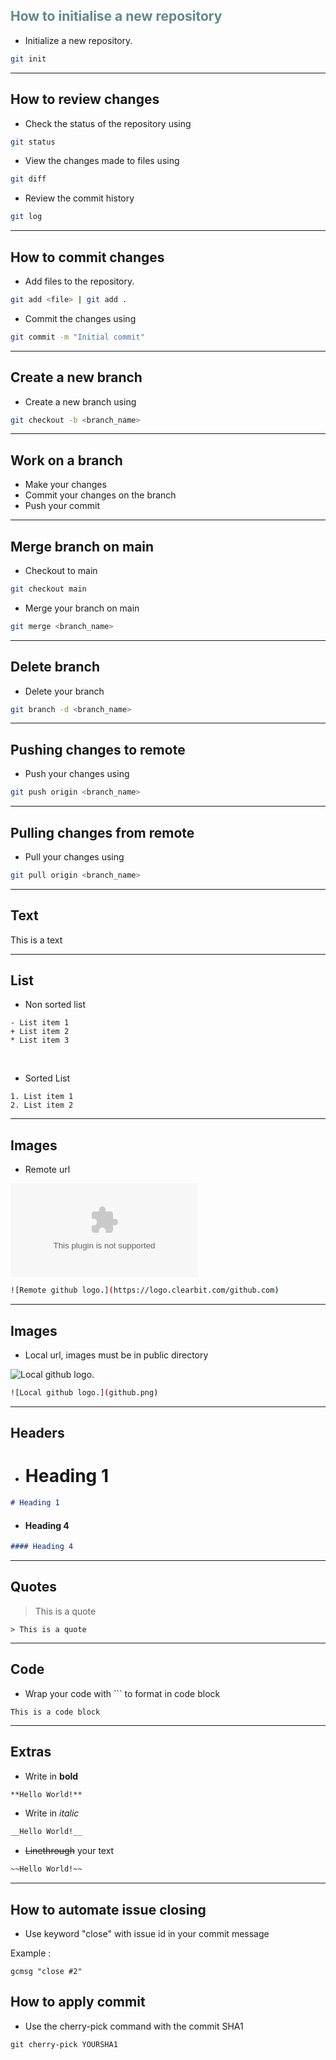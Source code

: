## <span style="color: #638889">How to initialise a new repository</span>

- Initialize a new repository.
```sh
git init
```

---

## How to review changes

- Check the status of the repository using 
```sh
git status
```
- View the changes made to files using
```sh
git diff
```
- Review the commit history 
```sh
git log
```

---

## How to commit changes

- Add files to the repository. 
```sh
git add <file> | git add .
```
- Commit the changes using 
```sh
git commit -m "Initial commit"
```

---

## Create a new branch

- Create a new branch using
```sh
git checkout -b <branch_name>
```

---

## Work on a branch

- Make your changes
- Commit your changes on the branch
- Push your commit

---

## Merge branch on main

- Checkout to main
```sh
git checkout main
```
- Merge your branch on main
```sh
git merge <branch_name>
```

---

## Delete branch

- Delete your branch
```sh
git branch -d <branch_name>
```

---

## Pushing changes to remote

- Push your changes using
```sh
git push origin <branch_name>
```

---

## Pulling changes from remote
- Pull your changes using
```sh
git pull origin <branch_name>
```

---

## Text 

This is a text

---

## List

- Non sorted list

```
- List item 1
+ List item 2
* List item 3
```
<br />

- Sorted List
```
1. List item 1
2. List item 2
```

--- 

## Images

- Remote url

![Remote github logo.](https://logo.clearbit.com/github.com)
```sh
![Remote github logo.](https://logo.clearbit.com/github.com)
```

---

## Images

- Local url, images must be in public directory

![Local github logo.](github.png)
```sh
![Local github logo.](github.png)
```

---

## Headers

- # Heading 1
```md
# Heading 1
```
- #### Heading 4
```md
#### Heading 4
```

---

## Quotes

> This is a quote

```
> This is a quote
```

---

## Code

- Wrap your code with ``` to format in code block 

```
This is a code block
```

---

## Extras

- Write in **bold**
```md
**Hello World!**
```

- Write in _italic_
```md
__Hello World!__
```

- ~~Linethrough~~ your text
```md
~~Hello World!~~
```

---

## How to automate issue closing

- Use keyword "close" with issue id in your commit message

Example :
```
gcmsg "close #2"
```

## How to apply commit

- Use the cherry-pick command with the commit SHA1

```
git cherry-pick YOURSHA1
```